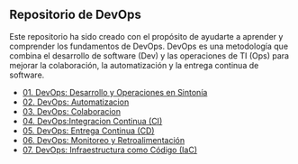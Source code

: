 ## Repositorio de DevOps

Este repositorio ha sido creado con el propósito de ayudarte a aprender y comprender los fundamentos de DevOps. DevOps es una metodología que combina el desarrollo de software (Dev) y las operaciones de TI (Ops) para mejorar la colaboración, la automatización y la entrega continua de software.

* [01. DevOps: Desarrollo y Operaciones en Sintonía](https://github.com/KIRIL13POK/DevOps/blob/main/DevOps_DesarrolloYOperacionesEnSintonia1.md)
* [02. DevOps: Automatizacion](https://github.com/KIRIL13POK/DevOps/blob/main/Devops_Automatizacion.md)
* [03. DevOps: Colaboracion](https://github.com/KIRIL13POK/DevOps/blob/main/Devops_Colaboracion.md)
* [04. DevOps:Integracion Continua (CI) ](https://github.com/KIRIL13POK/DevOps/blob/main/Devops_IntegracionContinuaCI.md)
* [05. DevOps: Entrega Continua (CD)]()
* [06. DevOps: Monitoreo y Retroalimentación]()
* [07. DevOps: Infraestructura como Código (IaC)]()
